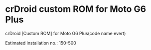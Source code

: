 crDroid custom ROM for Moto G6 Plus
==============================

crDroid [Custom ROM] for Moto G6 Plus(code name evert)

Estimated installation no.: 150-500
